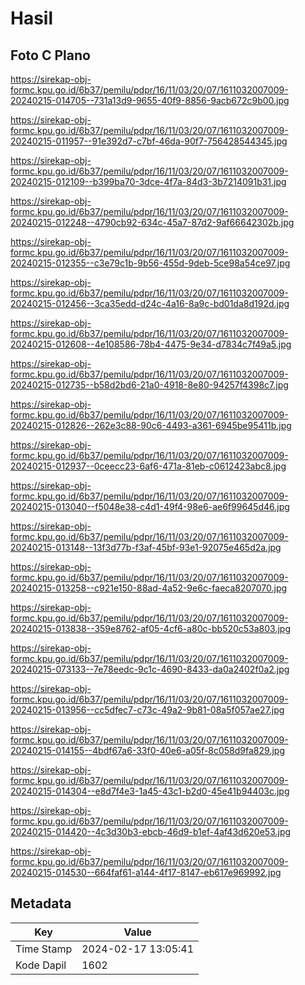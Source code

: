 # Hasil

## Foto C Plano

https://sirekap-obj-formc.kpu.go.id/6b37/pemilu/pdpr/16/11/03/20/07/1611032007009-20240215-014705--731a13d9-9655-40f9-8856-9acb672c9b00.jpg

https://sirekap-obj-formc.kpu.go.id/6b37/pemilu/pdpr/16/11/03/20/07/1611032007009-20240215-011957--91e392d7-c7bf-46da-90f7-756428544345.jpg

https://sirekap-obj-formc.kpu.go.id/6b37/pemilu/pdpr/16/11/03/20/07/1611032007009-20240215-012109--b399ba70-3dce-4f7a-84d3-3b7214091b31.jpg

https://sirekap-obj-formc.kpu.go.id/6b37/pemilu/pdpr/16/11/03/20/07/1611032007009-20240215-012248--4790cb92-634c-45a7-87d2-9af66642302b.jpg

https://sirekap-obj-formc.kpu.go.id/6b37/pemilu/pdpr/16/11/03/20/07/1611032007009-20240215-012355--c3e79c1b-9b56-455d-9deb-5ce98a54ce97.jpg

https://sirekap-obj-formc.kpu.go.id/6b37/pemilu/pdpr/16/11/03/20/07/1611032007009-20240215-012456--3ca35edd-d24c-4a16-8a9c-bd01da8d192d.jpg

https://sirekap-obj-formc.kpu.go.id/6b37/pemilu/pdpr/16/11/03/20/07/1611032007009-20240215-012608--4e108586-78b4-4475-9e34-d7834c7f49a5.jpg

https://sirekap-obj-formc.kpu.go.id/6b37/pemilu/pdpr/16/11/03/20/07/1611032007009-20240215-012735--b58d2bd6-21a0-4918-8e80-94257f4398c7.jpg

https://sirekap-obj-formc.kpu.go.id/6b37/pemilu/pdpr/16/11/03/20/07/1611032007009-20240215-012826--262e3c88-90c6-4493-a361-6945be95411b.jpg

https://sirekap-obj-formc.kpu.go.id/6b37/pemilu/pdpr/16/11/03/20/07/1611032007009-20240215-012937--0ceecc23-6af6-471a-81eb-c0612423abc8.jpg

https://sirekap-obj-formc.kpu.go.id/6b37/pemilu/pdpr/16/11/03/20/07/1611032007009-20240215-013040--f5048e38-c4d1-49f4-98e6-ae6f99645d46.jpg

https://sirekap-obj-formc.kpu.go.id/6b37/pemilu/pdpr/16/11/03/20/07/1611032007009-20240215-013148--13f3d77b-f3af-45bf-93e1-92075e465d2a.jpg

https://sirekap-obj-formc.kpu.go.id/6b37/pemilu/pdpr/16/11/03/20/07/1611032007009-20240215-013258--c921e150-88ad-4a52-9e6c-faeca8207070.jpg

https://sirekap-obj-formc.kpu.go.id/6b37/pemilu/pdpr/16/11/03/20/07/1611032007009-20240215-013838--359e8762-af05-4cf6-a80c-bb520c53a803.jpg

https://sirekap-obj-formc.kpu.go.id/6b37/pemilu/pdpr/16/11/03/20/07/1611032007009-20240215-073133--7e78eedc-9c1c-4690-8433-da0a2402f0a2.jpg

https://sirekap-obj-formc.kpu.go.id/6b37/pemilu/pdpr/16/11/03/20/07/1611032007009-20240215-013956--cc5dfec7-c73c-49a2-9b81-08a5f057ae27.jpg

https://sirekap-obj-formc.kpu.go.id/6b37/pemilu/pdpr/16/11/03/20/07/1611032007009-20240215-014155--4bdf67a6-33f0-40e6-a05f-8c058d9fa829.jpg

https://sirekap-obj-formc.kpu.go.id/6b37/pemilu/pdpr/16/11/03/20/07/1611032007009-20240215-014304--e8d7f4e3-1a45-43c1-b2d0-45e41b94403c.jpg

https://sirekap-obj-formc.kpu.go.id/6b37/pemilu/pdpr/16/11/03/20/07/1611032007009-20240215-014420--4c3d30b3-ebcb-46d9-b1ef-4af43d620e53.jpg

https://sirekap-obj-formc.kpu.go.id/6b37/pemilu/pdpr/16/11/03/20/07/1611032007009-20240215-014530--664faf61-a144-4f17-8147-eb617e969992.jpg


## Metadata

| Key        | Value               |
| ---------- | ------------------- |
| Time Stamp | 2024-02-17 13:05:41 |
| Kode Dapil | 1602                |



